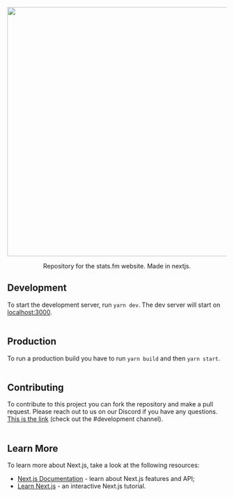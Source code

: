 <p align="center">
  <a href="https://stats.fm">
    <picture width="572">
      <source media="(prefers-color-scheme: dark)" srcset="https://stats.fm/images/banner_transparent.png">
      <img src="https://stats.fm/images/banner.png" width="572">
    </picture>
  </a>
</p>

<p align="center">
  Repository for the stats.fm website.
Made in nextjs.
</p>

## Development

To start the development server, run ```yarn dev```.
The dev server will start on [localhost:3000](http://localhost:3000).
<br /><br /> 

## Production

To run a production build you have to run ```yarn build``` and then ```yarn start```.
<br /><br /> 

## Contributing

To contribute to this project you can fork the repository and make a pull request.
Please reach out to us on our Discord if you have any questions. [This is the link](https://stats.fm/discord) (check out the #development channel).
<br /><br /> 

## Learn More

To learn more about Next.js, take a look at the following resources:

- [Next.js Documentation](https://nextjs.org/docs) - learn about Next.js features and API;
- [Learn Next.js](https://nextjs.org/learn) - an interactive Next.js tutorial.
